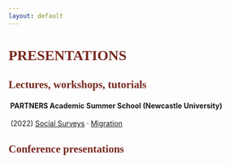 ```yaml
---
layout: default
---
```


# <span style="color:#78281f; font-family: Garamond, serif;">PRESENTATIONS</span>

## <span style="color:#78281f; font-family: Garamond, serif;"> Lectures, workshops, tutorials</span>

#### &nbsp;PARTNERS Academic Summer School (Newcastle University)
&nbsp;(2022) [Social Surveys](https://cgmoreh.github.io/webslides/PASS2022/SocialSurveys/2022-SocialSurveys) <span>&#183;</span> [Migration](https://cgmoreh.github.io/webslides/PASS2022/Migration/2022-Migration)

## <span style="color:#78281f; font-family: Garamond, serif;"> Conference presentations </span>
